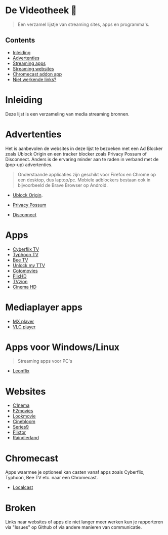 # De Videotheek :movie_camera:
> Een verzamel lijstje van streaming sites, apps en programma's. 

## Contents 
- [Inleiding](#inleiding) 
- [Advertenties](#advertenties)
- [Streaming apps](#Apps)
- [Streaming websites](#Websites)
- [Chromecast addon app](#Chromecast)
- [Niet werkende links?](#broken)

# Inleiding
Deze lijst is een verzameling van media streaming bronnen. 

# Advertenties
Het is aanbevolen de websites in deze lijst te bezoeken met een Ad Blocker zoals Ublock Origin en een tracker blocker zoals Privacy Possum of Disconnect. Anders is de ervaring minder aan te raden in verband met de (pop-up) advertenties. 

> Onderstaande applicaties zijn geschikt voor Firefox en Chrome op een desktop, dus laptop/pc. Mobiele adblockers bestaan ook in bijvoorbeeld de Brave Browser op Android. 

- [Ublock Origin](https://addons.mozilla.org/en-US/firefox/addon/ublock-origin/). 

- [Privacy Possum](https://addons.mozilla.org/nl/firefox/addon/privacy-possum)  
- [Disconnect](https://addons.mozilla.org/nl/firefox/addon/disconnect/?src=search)  

# Apps
- [Cyberflix TV](https://mega.nz/#!l5IRnSKJ!BYexmD_Mstaju-sPsEu_9dj71xrJ9rG4mo7vEjxspPQ)
- [Typhoon TV](https://mega.nz/#!F9gxySKa!SzXVO1zV5r8mrcPzETPesHtwA8j49bJ6RcVGXX9WwKs)
- [Bee TV](https://mega.nz/#!h0RWhIAC!m9ujAUxVwUsiNOcWTJYMp6Ex7KUISWnMFD90J5g_4vo)
- [Unlock my TTV](https://mega.nz/#!9k50hSbY!cEUwVWlOjehBt_fKFTiI9VvL23F5sKyGpsiIdF3kyZY)
- [Cotomovies](https://mega.nz/#!ZtY2hCaB!LlCfpFLiOIBdCTkyhHFONFo_66MkI3-RjNnr_62Lt3c)
- [FlixHD](https://mega.nz/#!g0ZSgQQA!fxftzjCR6l-_l3AAe4Bc0IynDvJY64I8XWMpjDc2VIA)
- [TVzion](https://www.reddit.com/r/TVZionApp)
- [Cinema HD](https://www.reddit.com/r/TVZionApp)

# Mediaplayer apps
- [MX player](https://play.google.com/store/apps/details?id=com.mxtech.videoplayer.ad)
- [VLC player](
https://play.google.com/store/apps/details?id=org.videolan.vlc) 

# Apps voor Windows/Linux
> Streaming apps voor PC's
- [Leonflix](https://leonflix.net)

# Websites
- [C1nema](https://c1nema.com)
- [F2movies](https://f2movies.to)
- [Lookmovie](https://lookmovie.ag)
- [Cinebloom](https://cinebloom.org)
- [Series9](https://series9.to) 
- [Flixtor](https://flixtor.life)
- [Raindierland](https://rainierland.is/) 

# Chromecast
Apps waarmee je optioneel kan casten vanaf apps zoals Cyberflix, Typhoon, Bee TV etc. naar een Chromecast. 
- [Localcast](https://play.google.com/store/apps/details?id=de.stefanpledl.localcast&hl=nl)  


# Broken
Links naar websites of apps die niet langer meer werken kun je rapporteren via "Issues" op Github of via andere manieren van communicatie. 

